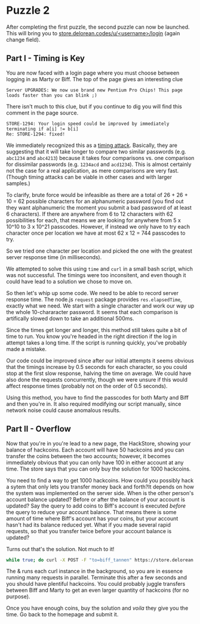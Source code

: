 Puzzle 2
========

After completing the first puzzle, the second puzzle can now be launched. This will bring you to [store.delorean.codes/u/\<username>/login](https://store.delorean.codes/u/<username>/login) (again change <username> field).

Part I - Timing is Key
----------------------

You are now faced with a login page where you must choose between logging in as Marty or Biff. The top of the page gives an interesting clue

```
Server UPGRADES: We now use brand new Pentium Pro Chips! This page loads faster than you can blink ;)
```

There isn't much to this clue, but if you continue to dig you will find this comment in the page source.

```
STORE-1294: Your login speed could be improved by immediately terminating if a[i] != b[i]
Re: STORE-1294: fixed!
```

We immediately recognized this as a [timing attack](https://en.wikipedia.org/wiki/Timing_attack). Basically, they are suggesting that it will take longer to compare two similar passwords (e.g. `abc1234` and `abc4213`) because it takes four comparisons vs. one comparison for dissimilar passwords (e.g. `1234acd` and `acd1234`). This is almost certainly not the case for a real application, as mere comparisons are very fast. (Though timing attacks can be viable in other cases and with larger samples.) 

To clarify, brute force would be infeasible as there are a total of 26 + 26 + 10 = 62 possible characters for an alphanumeric password (you find out they want alphanumeric the moment you submit a bad password of at least 6 characters). If there are anywhere from 6 to 12 characters with 62 possibilities for each, that means we are looking for anywhere from 5 x 10^10 to 3 x 10^21 passcodes. However, if instead we only have to try each character once per location we have at most 62 x 12 = 744 passcodes to try.

So we tried one character per location and picked the one with the greatest server response time (in milliseconds).

We attempted to solve this using `time` and `curl` in a small bash script, which was not successful. The timings were too inconsitent, and even though it could have lead to a solution we chose to move on.

So then let's whip up some code. We need to be able to record server response time. The node.js `request` package provides `res.elapsedTime`, exactly what we need. We start with a single character and work our way up the whole 10-chararacter password. It seems that each comparison is artifically slowed down to take an additional 500ms.

Since the times get longer and longer, this method still takes quite a bit of time to run. You know you're headed in the right direction if the log in attempt takes a long time. If the script is running quickly, you've probably made a mistake.

Our code could be improved since after our initial attempts it seems obvious that the timings increase by 0.5 seconds for each character, so you could stop at the first slow response, halving the time on average. We could have also done the requests concurrently, though we were unsure if this would affect response times (probably not on the order of 0.5 seconds).

Using this method, you have to find the passcodes for both Marty and Biff and then you're in. It also required modifying our script manually, since network noise could cause anomalous results.

Part II - Overflow
------------------

Now that you're in you're lead to a new page, the HackStore, showing your balance of hackcoins. Each account will have 50 hackcoins and you can transfer the coins between the two accounts; however, it becomes immediately obvious that you can only have 100 in either account at any time. The store says that you can only buy the solution for 1000 hackcoins. 

You need to find a way to get 1000 hackcoins. How could you possibly hack a sytem that only lets you transfer money back and forth?It depends on how the system was implemented on the server side. When is the other person's account balance updated? Before or after the balance of your account is updated? Say the query to add coins to Biff's account is executed *before* the query to reduce your account balance. That means there is some amount of time where Biff's account has your coins, but your account hasn't had its balance reduced yet. What if you made several rapid requests, so that you transfer twice before your account balance is updated?

Turns out that's the solution. Not much to it!

```bash
while true; do curl -X POST -F "to=biff_tannen" https://store.delorean.codes/u/<username>/transfer &; done
```

The & runs each curl instance in the background, so you are in essence running many requests in parallel. Terminate this after a few seconds and you should have plentiful hackcoins. You could probably juggle transfers between Biff and Marty to get an even larger quantity of hackcoins (for no purpose).

Once you have enough coins, buy the solution and *voila* they give you the time. Go back to the homepage and submit it.
